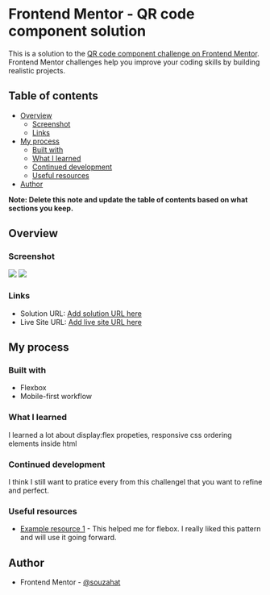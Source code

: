 # Frontend Mentor - QR code component solution

This is a solution to the [QR code component challenge on Frontend Mentor](https://www.frontendmentor.io/challenges/qr-code-component-iux_sIO_H). Frontend Mentor challenges help you improve your coding skills by building realistic projects. 

## Table of contents

- [Overview](#overview)
  - [Screenshot](#screenshot)
  - [Links](#links)
- [My process](#my-process)
  - [Built with](#built-with)
  - [What I learned](#what-i-learned)
  - [Continued development](#continued-development)
  - [Useful resources](#useful-resources)
- [Author](#author)


**Note: Delete this note and update the table of contents based on what sections you keep.**

## Overview

### Screenshot

![](/Challenge/Qr-Code-Challenge/images/screenshot1.jpg)
![](/Challenge/Qr-Code-Challenge/images/screenshot2.jpg)


### Links

- Solution URL: [Add solution URL here](https://your-solution-url.com)
- Live Site URL: [Add live site URL here](https://your-live-site-url.com)

## My process

### Built with


- Flexbox
- Mobile-first workflow




### What I learned

I learned a lot about display:flex propeties, responsive css ordering elements inside html



### Continued development

I think I still want to pratice every from this challengel that you want to refine and perfect.


### Useful resources

- [Example resource 1](https://www.w3schools.com) - This helped me for flebox. I really liked this pattern and will use it going forward.


## Author


- Frontend Mentor - [@souzahat](https://www.frontendmentor.io/profile/souzahat)


